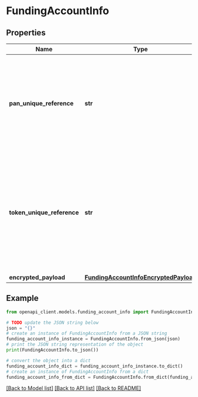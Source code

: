 # FundingAccountInfo


## Properties

Name | Type | Description | Notes
------------ | ------------- | ------------- | -------------
**pan_unique_reference** | **str** | **(CONDITIONAL)** For repeat digitizations, the unique reference allocated to the Primary Account Number. When supplied, the tokenUniqueReferenceForPanInfo, accountNumber, expiryMonth and expiryYear must be omitted from CardInfoData. Only allowed if Only allowed if tokenUniqueReference and pushAccountReceipt are not present and encrypted data does not contain the account information.  | [optional] 
**token_unique_reference** | **str** | **(CONDITIONAL)** A unique reference assigned following the allocation of a token used to identify the token for the duration of its lifetime.  For repeat digitizations, the unique reference allocated to the token will be used to retrieve the financial account information. When supplied, the account information is omitted from FundingAccountData. Only allowed if panUniqueReference and pushAccountReceipt are not present and encrypted data does not contain the account information.  | [optional] 
**encrypted_payload** | [**FundingAccountInfoEncryptedPayload**](FundingAccountInfoEncryptedPayload.md) |  | [optional] 

## Example

```python
from openapi_client.models.funding_account_info import FundingAccountInfo

# TODO update the JSON string below
json = "{}"
# create an instance of FundingAccountInfo from a JSON string
funding_account_info_instance = FundingAccountInfo.from_json(json)
# print the JSON string representation of the object
print(FundingAccountInfo.to_json())

# convert the object into a dict
funding_account_info_dict = funding_account_info_instance.to_dict()
# create an instance of FundingAccountInfo from a dict
funding_account_info_from_dict = FundingAccountInfo.from_dict(funding_account_info_dict)
```
[[Back to Model list]](../README.md#documentation-for-models) [[Back to API list]](../README.md#documentation-for-api-endpoints) [[Back to README]](../README.md)



